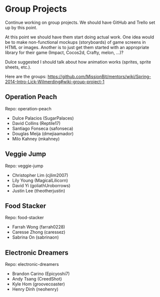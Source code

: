 # Group Projects

Continue working on group projects. We should have GitHub and Trello
set up by this point.

At this point we should have them start doing actual work. One idea
would be to make non-functional mockups (storyboards) of game screens
in HTML or images. Another is to just get them started with an
appropriate library for their game (Impact, Cocos2d, Crafty, melon, &hellip;)?

Dulce suggested I should talk about how animation works (sprites,
sprite sheets, etc.).

Here are the groups: https://github.com/MissionBit/mentors/wiki/Spring-2014-Intro-Lick-Wilmerding#wiki-group-project-1

## Operation Peach

Repo: operation-peach

* Dulce Palacios (SugarPalaces)
* David Collins (Reptile17)
* Santiago Fonseca (safonseca)
* Douglas Meija (dmejiaamador)
* Milo Kahney (mkahney)

## Veggie Jump

Repo: veggie-jump

* Christopher Lim (cjlim2007)
* Lily Young (MagicalLilicorn)
* David Yi (goliathUroborrows)
* Justin Lee (theotherjustin)

## Food Stacker

Repo: food-stacker

* Farrah Wong (farrah0228)
* Caresse Zhong (caressez)
* Sabrina On (sabrinaon)

## Electronic Dreamers

Repo: electronic-dreamers

* Brandon Carino (Epicyoshi7)
* Andy Tsang (CreedShot)
* Kyle Hom (groovecoaster)
* Henry Dinh (neohenry)
